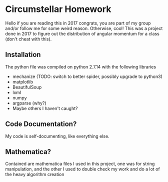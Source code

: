 # Circumstellar Homework
Hello if you are reading this in 2017 congrats, you are part of my group and/or follow me for some weird reason.
Otherwise, cool! This was a project done in 2017 to figure out the distribution of angular momentum for a class (don't cheat with this).
## Installation
The python file was compiled on python 2.7.14 with the following libraries
* mechanize (TODO: switch to better spider, possibly upgrade to python3)
* matplotlib
* BeautifulSoup
* lxml
* numpy
* argparse (why?)
* Maybe others I haven't caught?
## Code Documentation?
My code is self-documenting, like everything else.
## Mathematica?
Contained are mathematica files I used in this project, one was for string manipulation, and the other I used to double check my work and do a lot of the heavy algorithm creation
